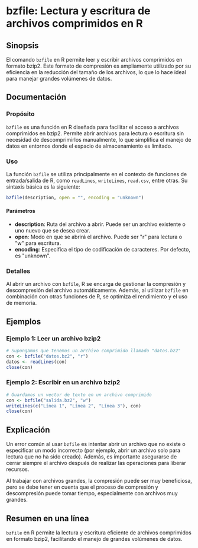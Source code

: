 <!--
Meta Description: # bzfile: Lectura y escritura de archivos comprimidos en R ## Sinopsis El comando `bzfile` en R permite leer y escribir archivos comprimidos en format...
Meta Keywords: archivo, bzfile, con, archivos, que
-->

# bzfile: Lectura y escritura de archivos comprimidos en R

## Sinopsis
El comando `bzfile` en R permite leer y escribir archivos comprimidos en formato bzip2. Este formato de compresión es ampliamente utilizado por su eficiencia en la reducción del tamaño de los archivos, lo que lo hace ideal para manejar grandes volúmenes de datos.

## Documentación
### Propósito
`bzfile` es una función en R diseñada para facilitar el acceso a archivos comprimidos en bzip2. Permite abrir archivos para lectura o escritura sin necesidad de descomprimirlos manualmente, lo que simplifica el manejo de datos en entornos donde el espacio de almacenamiento es limitado.

### Uso
La función `bzfile` se utiliza principalmente en el contexto de funciones de entrada/salida de R, como `readLines`, `writeLines`, `read.csv`, entre otras. Su sintaxis básica es la siguiente:

```R
bzfile(description, open = "", encoding = "unknown")
```

#### Parámetros
- **description**: Ruta del archivo a abrir. Puede ser un archivo existente o uno nuevo que se desea crear.
- **open**: Modo en que se abrirá el archivo. Puede ser "r" para lectura o "w" para escritura.
- **encoding**: Especifica el tipo de codificación de caracteres. Por defecto, es "unknown".

### Detalles
Al abrir un archivo con `bzfile`, R se encarga de gestionar la compresión y descompresión del archivo automáticamente. Además, al utilizar `bzfile` en combinación con otras funciones de R, se optimiza el rendimiento y el uso de memoria.

## Ejemplos
### Ejemplo 1: Leer un archivo bzip2
```R
# Supongamos que tenemos un archivo comprimido llamado "datos.bz2"
con <- bzfile("datos.bz2", "r")
datos <- readLines(con)
close(con)
```

### Ejemplo 2: Escribir en un archivo bzip2
```R
# Guardamos un vector de texto en un archivo comprimido
con <- bzfile("salida.bz2", "w")
writeLines(c("Línea 1", "Línea 2", "Línea 3"), con)
close(con)
```

## Explicación
Un error común al usar `bzfile` es intentar abrir un archivo que no existe o especificar un modo incorrecto (por ejemplo, abrir un archivo solo para lectura que no ha sido creado). Además, es importante asegurarse de cerrar siempre el archivo después de realizar las operaciones para liberar recursos.

Al trabajar con archivos grandes, la compresión puede ser muy beneficiosa, pero se debe tener en cuenta que el proceso de compresión y descompresión puede tomar tiempo, especialmente con archivos muy grandes.

## Resumen en una línea
`bzfile` en R permite la lectura y escritura eficiente de archivos comprimidos en formato bzip2, facilitando el manejo de grandes volúmenes de datos.